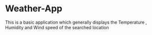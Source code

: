 # Weather-App
This is a basic application which generally displays the Temperature , Humidity and Wind speed of the searched location  
